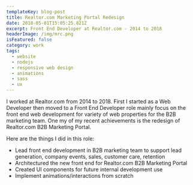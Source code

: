 ```yaml
---
templateKey: blog-post
title: Realtor.com Marketing Portal Redesign
date: 2018-05-01T15:05:25.821Z
excerpt: Front End Developer at Realtor.com - 2014 to 2018
headerImage: /img/mrc.png
isFeatured: false
category: work
tags:
  - website
  - nodejs
  - responsive web design
  - animations
  - sass
  - ux
---
```

I worked at Realtor.com from 2014 to 2018. First I started as a Web Developer then moved to a Front End Developer role mainly focus on the front end web development for variety of web properties for the B2B marketing team. One my of my recent achievements is the redesign of Realtor.com B2B Marketing Portal.

Here are the things I did in this role:

* Lead front end development in B2B marketing team to support lead generation, company events, sales, customer care, retention
* Architectured the new front end for Realtor.com B2B Marketing Portal
* Created UI components for future internal development use
* Implement animations/interactions from scratch
